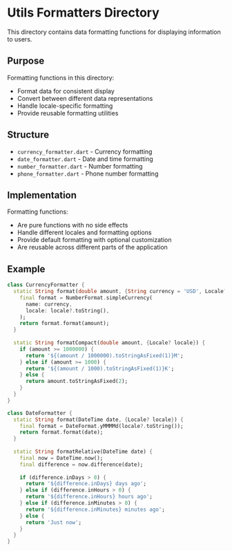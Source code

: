 # Utils Formatters Directory

This directory contains data formatting functions for displaying information to users.

## Purpose

Formatting functions in this directory:
- Format data for consistent display
- Convert between different data representations
- Handle locale-specific formatting
- Provide reusable formatting utilities

## Structure

- `currency_formatter.dart` - Currency formatting
- `date_formatter.dart` - Date and time formatting
- `number_formatter.dart` - Number formatting
- `phone_formatter.dart` - Phone number formatting

## Implementation

Formatting functions:
- Are pure functions with no side effects
- Handle different locales and formatting options
- Provide default formatting with optional customization
- Are reusable across different parts of the application

## Example

```dart
class CurrencyFormatter {
  static String format(double amount, {String currency = 'USD', Locale? locale}) {
    final format = NumberFormat.simpleCurrency(
      name: currency,
      locale: locale?.toString(),
    );
    return format.format(amount);
  }
  
  static String formatCompact(double amount, {Locale? locale}) {
    if (amount >= 1000000) {
      return '${(amount / 1000000).toStringAsFixed(1)}M';
    } else if (amount >= 1000) {
      return '${(amount / 1000).toStringAsFixed(1)}K';
    } else {
      return amount.toStringAsFixed(2);
    }
  }
}

class DateFormatter {
  static String format(DateTime date, {Locale? locale}) {
    final format = DateFormat.yMMMMd(locale?.toString());
    return format.format(date);
  }
  
  static String formatRelative(DateTime date) {
    final now = DateTime.now();
    final difference = now.difference(date);
    
    if (difference.inDays > 0) {
      return '${difference.inDays} days ago';
    } else if (difference.inHours > 0) {
      return '${difference.inHours} hours ago';
    } else if (difference.inMinutes > 0) {
      return '${difference.inMinutes} minutes ago';
    } else {
      return 'Just now';
    }
  }
}
```